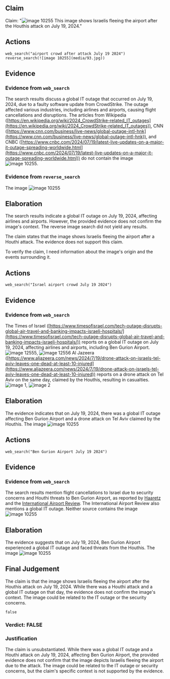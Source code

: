 ## Claim
Claim: "![image 10255](media/93.jpg) This image shows Israelis fleeing the airport after the Houthis attack on July 19, 2024."

## Actions
```
web_search("airport crowd after attack July 19 2024")
reverse_search(![image 10255](media/93.jpg))
```

## Evidence
### Evidence from `web_search`
The search results discuss a global IT outage that occurred on July 19, 2024, due to a faulty software update from CrowdStrike. The outage affected various industries, including airlines and airports, causing flight cancellations and disruptions. The articles from Wikipedia ([https://en.wikipedia.org/wiki/2024_CrowdStrike-related_IT_outages](https://en.wikipedia.org/wiki/2024_CrowdStrike-related_IT_outages)), CNN ([https://www.cnn.com/business/live-news/global-outage-intl-hnk](https://www.cnn.com/business/live-news/global-outage-intl-hnk)), and CNBC ([https://www.cnbc.com/2024/07/19/latest-live-updates-on-a-major-it-outage-spreading-worldwide.html](https://www.cnbc.com/2024/07/19/latest-live-updates-on-a-major-it-outage-spreading-worldwide.html)) do not contain the image ![image 10255](media/93.jpg).


### Evidence from `reverse_search`
The image ![image 10255](media/93.jpg)

## Elaboration
The search results indicate a global IT outage on July 19, 2024, affecting airlines and airports. However, the provided evidence does not confirm the image's context. The reverse image search did not yield any results.

The claim states that the image shows Israelis fleeing the airport after a Houthi attack. The evidence does not support this claim.

To verify the claim, I need information about the image's origin and the events surrounding it.


## Actions
```
web_search("Israel airport crowd July 19 2024")
```

## Evidence
### Evidence from `web_search`
The Times of Israel ([https://www.timesofisrael.com/tech-outage-disrupts-global-air-travel-and-banking-impacts-israeli-hospitals/](https://www.timesofisrael.com/tech-outage-disrupts-global-air-travel-and-banking-impacts-israeli-hospitals/)) reports on a global IT outage on July 19, 2024, affecting airlines and airports, including Ben Gurion Airport. ![image 12555](media/2025-08-31_00-27-1756600070-320726.jpg), ![image 12556](media/2025-08-31_00-27-1756600071-031587.jpg) Al Jazeera ([https://www.aljazeera.com/news/2024/7/19/drone-attack-on-israels-tel-aviv-leaves-one-dead-at-least-10-injured](https://www.aljazeera.com/news/2024/7/19/drone-attack-on-israels-tel-aviv-leaves-one-dead-at-least-10-injured)) reports on a drone attack on Tel Aviv on the same day, claimed by the Houthis, resulting in casualties. ![image 1](media/0.jpg), ![image 2](media/3.jpg)


## Elaboration
The evidence indicates that on July 19, 2024, there was a global IT outage affecting Ben Gurion Airport and a drone attack on Tel Aviv claimed by the Houthis. The image ![image 10255](media/93.jpg)

## Actions
```
web_search("Ben Gurion Airport July 19 2024")
```

## Evidence
### Evidence from `web_search`
The search results mention flight cancellations to Israel due to security concerns and Houthi threats to Ben Gurion Airport, as reported by [Haaretz](https://www.haaretz.com/israel-news/2024-08-20/ty-article/.premium/delta-suspends-flights-to-israel-until-september-30-which-airlines-are-still-flying/00000191-70ba-d7fc-ab93-f2bf4c4f0000) and the [International Airport Review](https://www.internationalairportreview.com/news/273457/houthi-threats-to-ben-gurion-airport-spark-fresh-wave-of-airline-suspensions-to-israel-over-safety-fears/). The International Airport Review also mentions a global IT outage. Neither source contains the image ![image 10255](media/93.jpg)

## Elaboration
The evidence suggests that on July 19, 2024, Ben Gurion Airport experienced a global IT outage and faced threats from the Houthis. The image ![image 10255](media/93.jpg)

## Final Judgement
The claim is that the image shows Israelis fleeing the airport after the Houthis attack on July 19, 2024. While there was a Houthi attack and a global IT outage on that day, the evidence does not confirm the image's context. The image could be related to the IT outage or the security concerns.

`false`

### Verdict: FALSE

### Justification
The claim is unsubstantiated. While there was a global IT outage and a Houthi attack on July 19, 2024, affecting Ben Gurion Airport, the provided evidence does not confirm that the image depicts Israelis fleeing the airport due to the attack. The image could be related to the IT outage or security concerns, but the claim's specific context is not supported by the evidence.
